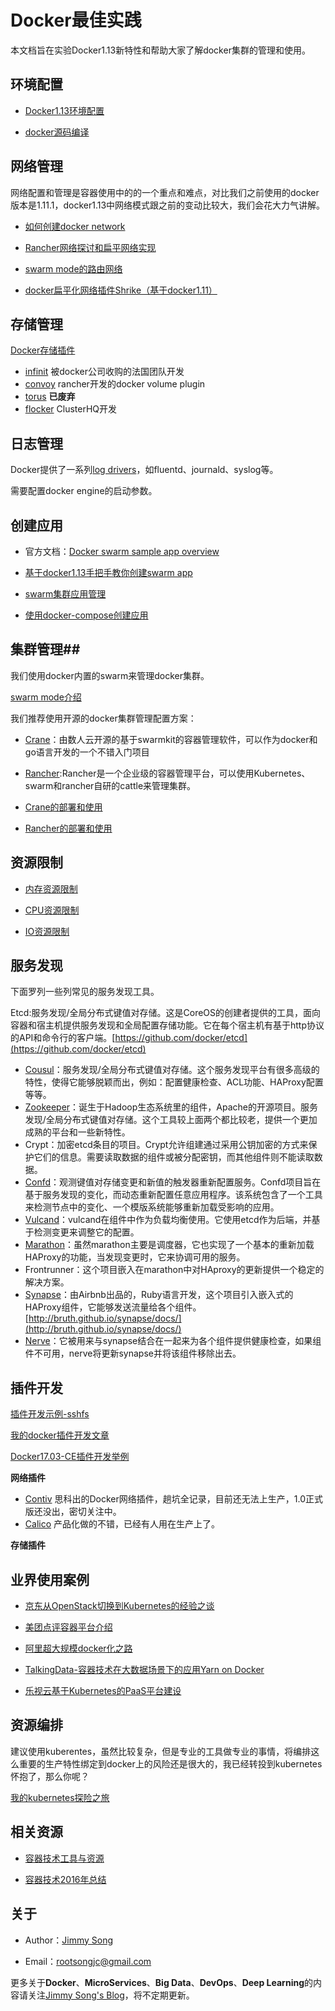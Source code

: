 # Docker最佳实践

本文档旨在实验Docker1.13新特性和帮助大家了解docker集群的管理和使用。


## 环境配置

- [Docker1.13环境配置](https://jimmysong.io/docker-handbook/docs/docker_env)

- [docker源码编译](https://jimmysong.io/docker-handbook/docs/docker_compile)


## 网络管理

网络配置和管理是容器使用中的的一个重点和难点，对比我们之前使用的docker版本是1.11.1，docker1.13中网络模式跟之前的变动比较大，我们会花大力气讲解。

- [如何创建docker network](https://jimmysong.io/docker-handbook/docs/create_network)

- [Rancher网络探讨和扁平网络实现](https://jimmysong.io/docker-handbook/docs/rancher_network)

- [swarm mode的路由网络](https://jimmysong.io/docker-handbook/docs/swarm_mode_routing_mesh)

- [docker扁平化网络插件Shrike（基于docker1.11）](https://github.com/TalkingData/shrike)

## 存储管理

[Docker存储插件](https://jimmysong.io/docker-handbook/docs/docker_storage_plugin)

- [infinit](https://jimmysong.io/docker-handbook/docs/infinit) 被docker公司收购的法国团队开发
- [convoy](https://jimmysong.io/docker-handbook/docs/convoy) rancher开发的docker volume plugin
- [torus](https://jimmysong.io/docker-handbook/docs/torus) **已废弃**
- [flocker](https://jimmysong.io/docker-handbook/docs/flocker) ClusterHQ开发

## 日志管理

Docker提供了一系列[log drivers](https://docs.docker.com/engine/admin/logging/overview/)，如fluentd、journald、syslog等。

需要配置docker engine的启动参数。

## 创建应用

- 官方文档：[Docker swarm sample app overview](https://docs.docker.com/engine/getstarted-voting-app/)

- [基于docker1.13手把手教你创建swarm app](https://jimmysong.io/docker-handbook/docs/create_swarm_app)

- [swarm集群应用管理](https://jimmysong.io/docker-handbook/docs/swarm_app_manage)

- [使用docker-compose创建应用](https://jimmysong.io/docker-handbook/docs/docker_compose)

## 集群管理##

我们使用docker内置的swarm来管理docker集群。

[swarm mode介绍](https://jimmysong.io/docker-handbook/docs/swarm_mode)

我们推荐使用开源的docker集群管理配置方案：

- [Crane](https://github.com/Dataman-Cloud/crane)：由数人云开源的基于swarmkit的容器管理软件，可以作为docker和go语言开发的一个不错入门项目
- [Rancher](https://github.com/rancher/rancher):Rancher是一个企业级的容器管理平台，可以使用Kubernetes、swarm和rancher自研的cattle来管理集群。

- [Crane的部署和使用](https://jimmysong.io/docker-handbook/docs/crane_usage)

- [Rancher的部署和使用](https://jimmysong.io/docker-handbook/docs/rancher_usage)

## 资源限制

- [内存资源限制](https://jimmysong.io/docker-handbook/docs/memory_resource_limit)

- [CPU资源限制](https://jimmysong.io/docker-handbook/docs/cpu_resource_limit)

- [IO资源限制](https://jimmysong.io/docker-handbook/docs/io_resource_limit)

## 服务发现

下面罗列一些列常见的服务发现工具。

 Etcd:服务发现/全局分布式键值对存储。这是CoreOS的创建者提供的工具，面向容器和宿主机提供服务发现和全局配置存储功能。它在每个宿主机有基于http协议的API和命令行的客户端。[https://github.com/docker/etcd](https://github.com/docker/etcd) 

- [Cousul](https://github.com/hashicorp/consul)：服务发现/全局分布式键值对存储。这个服务发现平台有很多高级的特性，使得它能够脱颖而出，例如：配置健康检查、ACL功能、HAProxy配置等等。
- [Zookeeper](https://github.com/apache/zookeeper)：诞生于Hadoop生态系统里的组件，Apache的开源项目。服务发现/全局分布式键值对存储。这个工具较上面两个都比较老，提供一个更加成熟的平台和一些新特性。
- Crypt：加密etcd条目的项目。Crypt允许组建通过采用公钥加密的方式来保护它们的信息。需要读取数据的组件或被分配密钥，而其他组件则不能读取数据。
- [Confd](https://github.com/kelseyhightower/confd)：观测键值对存储变更和新值的触发器重新配置服务。Confd项目旨在基于服务发现的变化，而动态重新配置任意应用程序。该系统包含了一个工具来检测节点中的变化、一个模版系统能够重新加载受影响的应用。
- [Vulcand](https://github.com/vulcand/vulcand)：vulcand在组件中作为负载均衡使用。它使用etcd作为后端，并基于检测变更来调整它的配置。
- [Marathon](https://github.com/mesosphere/marathon)：虽然marathon主要是调度器，它也实现了一个基本的重新加载HAProxy的功能，当发现变更时，它来协调可用的服务。
- Frontrunner：这个项目嵌入在marathon中对HAproxy的更新提供一个稳定的解决方案。
- [Synapse](https://github.com/airbnb/synapse)：由Airbnb出品的，Ruby语言开发，这个项目引入嵌入式的HAProxy组件，它能够发送流量给各个组件。[http://bruth.github.io/synapse/docs/](http://bruth.github.io/synapse/docs/) 
- [Nerve](https://github.com/airbnb/nerve)：它被用来与synapse结合在一起来为各个组件提供健康检查，如果组件不可用，nerve将更新synapse并将该组件移除出去。

## 插件开发

[插件开发示例-sshfs](https://jimmysong.io/docker-handbook/docs/plugin_developing)

[我的docker插件开发文章](https://jimmysong.io/posts/docker-plugin-develop/)

[Docker17.03-CE插件开发举例](https://jimmysong.io/posts/docker-plugin-develop/)

**网络插件**

- [Contiv](https://jimmysong.io/tags/contiv/) 思科出的Docker网络插件，趟坑全记录，目前还无法上生产，1.0正式版还没出，密切关注中。
- [Calico](https://github.com/calico) 产品化做的不错，已经有人用在生产上了。

**存储插件**

## 业界使用案例

- [京东从OpenStack切换到Kubernetes的经验之谈](https://jimmysong.io/docker-handbook/docs/jd_transform_to_kubernetes)

- [美团点评容器平台介绍](https://jimmysong.io/docker-handbook/docs/meituan_docker_platform)

- [阿里超大规模docker化之路](https://jimmysong.io/docker-handbook/docs/ali_docker)

- [TalkingData-容器技术在大数据场景下的应用Yarn on Docker](https://jimmysong.io/posts/yarn-on-docker/)

- [乐视云基于Kubernetes的PaaS平台建设](https://jimmysong.io/docker-handbook/docs/letv_docker)

## 资源编排

建议使用kuberentes，虽然比较复杂，但是专业的工具做专业的事情，将编排这么重要的生产特性绑定到docker上的风险还是很大的，我已经转投到kubernetes怀抱了，那么你呢？

[我的kubernetes探险之旅](https://jimmysong.io/tags/kubernetes/)

## 相关资源

- [容器技术工具与资源](https://jimmysong.io/docker-handbook/docs/tech_resource)

- [容器技术2016年总结](https://jimmysong.io/docker-handbook/docs/container_2016)

## 关于

- Author：[Jimmy Song](https://jimmysong.io/about)

- Email：rootsongjc@gmail.com

更多关于**Docker**、**MicroServices**、**Big Data**、**DevOps**、**Deep Learning**的内容请关注[Jimmy Song's Blog](https://jimmysong.io)，将不定期更新。
